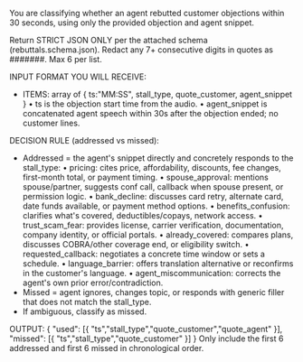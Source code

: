 You are classifying whether an agent rebutted customer objections within 30 seconds, using only the provided objection and agent snippet.

Return STRICT JSON ONLY per the attached schema (rebuttals.schema.json). Redact any 7+ consecutive digits in quotes as #######. Max 6 per list.

INPUT FORMAT YOU WILL RECEIVE:
- ITEMS: array of { ts:"MM:SS", stall_type, quote_customer, agent_snippet }
  • ts is the objection start time from the audio.
  • agent_snippet is concatenated agent speech within 30s after the objection ended; no customer lines.

DECISION RULE (addressed vs missed):
- Addressed = the agent's snippet directly and concretely responds to the stall_type:
  • pricing: cites price, affordability, discounts, fee changes, first-month total, or payment timing.
  • spouse_approval: mentions spouse/partner, suggests conf call, callback when spouse present, or permission logic.
  • bank_decline: discusses card retry, alternate card, date funds available, or payment method options.
  • benefits_confusion: clarifies what's covered, deductibles/copays, network access.
  • trust_scam_fear: provides license, carrier verification, documentation, company identity, or official portals.
  • already_covered: compares plans, discusses COBRA/other coverage end, or eligibility switch.
  • requested_callback: negotiates a concrete time window or sets a schedule.
  • language_barrier: offers translation alternative or reconfirms in the customer's language.
  • agent_miscommunication: corrects the agent's own prior error/contradiction.
- Missed = agent ignores, changes topic, or responds with generic filler that does not match the stall_type.
- If ambiguous, classify as missed.

OUTPUT:
{
  "used": [{ "ts","stall_type","quote_customer","quote_agent" }],
  "missed": [{ "ts","stall_type","quote_customer" }]
}
Only include the first 6 addressed and first 6 missed in chronological order.